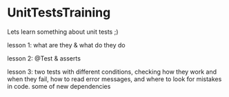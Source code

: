 # UnitTestsTraining
Lets learn something about unit tests ;)

lesson 1: what are they & what do they do

lesson 2: @Test & asserts

lesson 3: two tests with different conditions, checking how they work and when they fail, how to read error messages, and where to look for mistakes in code.
some of new dependencies

